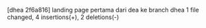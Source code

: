 [dhea 2f6a816] landing page pertama dari dea ke branch dhea
 1 file changed, 4 insertions(+), 2 deletions(-)
